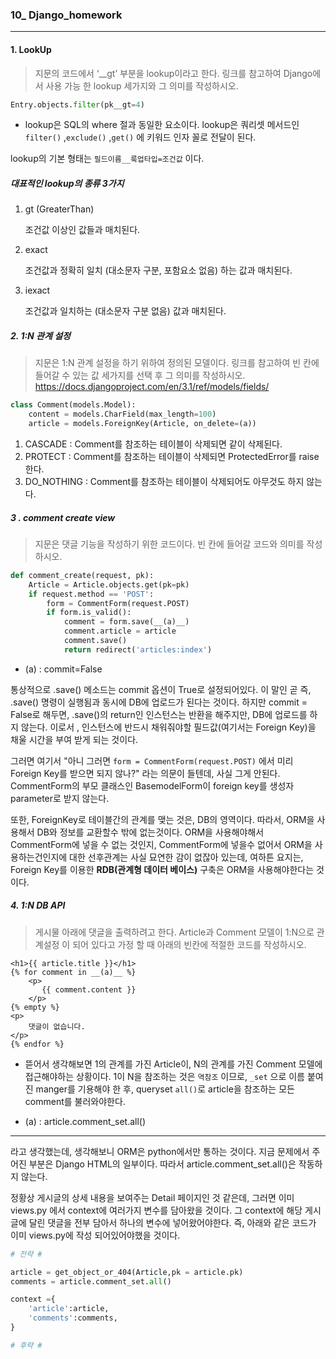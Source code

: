 ### 10_ Django_homework

---



#### 1. LookUp

>지문의 코드에서 ‘__gt’ 부분을 lookup이라고 한다. 링크를 참고하여 Django에서 사용 가능 한 lookup 세가지와 그 의미를 작성하시오.

```python
Entry.objects.filter(pk__gt=4)
```



* lookup은 SQL의 where 절과 동일한 요소이다. lookup은 쿼리셋 메서드인 ```filter()``` ,```exclude()``` ,```get()``` 에 키워드 인자 꼴로 전달이 된다.



lookup의 기본 형태는 ```필드이름__룩업타입=조건값``` 이다.



##### 대표적인 lookup의 종류 3가지

1. gt (GreaterThan)

   조건값 이상인 값들과 매치된다.

2. exact

   조건값과 정확히 일치 (대소문자 구분, 포함요소 없음) 하는 값과 매치된다.

3. iexact

   조건값과 일치하는 (대소문자 구분 없음) 값과 매치된다.



##### 2. 1:N 관계 설정

> 지문은 1:N 관계 설정을 하기 위하여 정의된 모델이다. 링크를 참고하여 빈 칸에 들어갈 수 있는 값 세가지를 선택 후 그 의미를 작성하시오. https://docs.djangoproject.com/en/3.1/ref/models/fields/

```python
class Comment(models.Model):
    content = models.CharField(max_length=100)
    article = models.ForeignKey(Article, on_delete=(a))
```



1. CASCADE : Comment를 참조하는 테이블이 삭제되면 같이 삭제된다.
2. PROTECT : Comment를 참조하는 테이블이 삭제되면 ProtectedError를 raise한다.
3. DO_NOTHING : Comment를 참조하는 테이블이 삭제되어도 아무것도 하지 않는다.







##### 3 . comment create view

>지문은 댓글 기능을 작성하기 위한 코드이다. 빈 칸에 들어갈 코드와 의미를 작성하시오.

```python
def comment_create(request, pk):
    Article = Article.objects.get(pk=pk)
    if request.method == 'POST':
        form = CommentForm(request.POST)
        if form.is_valid():
            comment = form.save(__(a)__)
            comment.article = article
            comment.save()
            return redirect('articles:index')
```



* (a) : commit=False



통상적으로 .save() 메소드는 commit 옵션이 True로 설정되어있다. 이 말인 곧 즉, .save() 명령이 실행됨과 동시에 DB에 업로드가 된다는 것이다. 하지만 commit = False로 해두면, .save()의 return인 인스턴스는 반환을 해주지만, DB에 업로드를 하지 않는다. 이로서 , 인스턴스에 반드시 채워줘야할 필드값(여기서는 Foreign Key)을 채울 시간을 부여 받게 되는 것이다. 



그러면 여기서  "아니 그러면 ```form = CommentForm(request.POST)``` 에서 미리 Foreign Key를 받으면 되지 않나?" 라는 의문이 들텐데, 사실 그게 안된다. CommentForm의 부모 클래스인 BasemodelForm이 foreign key를 생성자 parameter로 받지 않는다. 



또한, ForeignKey로 테이블간의 관계를 맺는 것은, DB의 영역이다. 따라서, ORM을 사용해서 DB와 정보를 교환할수 밖에 없는것이다. ORM을 사용해야해서 CommentForm에 넣을 수 없는 것인지, CommentForm에 넣을수 없어서 ORM을 사용하는건인지에 대한 선후관계는 사실 묘연한 감이 없잖아 있는데, 여하튼 요지는, Foreign Key를 이용한 **RDB(관계형 데이터 베이스)** 구축은 ORM을 사용해야한다는 것이다.






##### 4. 1:N DB API

>게시물 아래에 댓글을 출력하려고 한다. Article과 Comment 모델이 1:N으로 관계설정 이 되어 있다고 가정 할 때 아래의 빈칸에 적절한 코드를 작성하시오.

```django
<h1>{{ article.title }}</h1>
{% for comment in __(a)__ %}
	<p>
       {{ comment.content }}
	</p>
{% empty %}
<p>
    댓글이 없습니다.
</p>
{% endfor %}
```



* 뜯어서 생각해보면 1의 관계를 가진 Article이, N의 관계를 가진 Comment 모델에 접근해야하는 상황이다. 1이 N을 참조하는 것은 ```역참조``` 이므로, ```_set``` 으로 이름 붙여진 manger를 기용해야 한 후, queryset ```all()```로 article을 참조하는 모든 comment를 불러와야한다.



* (a) : article.comment_set.all()



---

라고 생각했는데, 생각해보니 ORM은 python에서만 통하는 것이다. 지금 문제에서 주어진 부분은 Django HTML의 일부이다.  따라서 article.comment_set.all()은 작동하지 않는다.



정황상 게시글의 상세 내용을 보여주는 Detail 페이지인 것 같은데, 그러면 이미 views.py 에서 context에 여러가지 변수를 담아왔을 것이다. 그 context에 해당 게시글에 달린 댓글을 전부 담아서 하나의 변수에 넣어왔어야한다. 즉, 아래와 같은 코드가 이미 views.py에 작성 되어있어야했을 것이다.



```python
# 전략 #

article = get_object_or_404(Article,pk = article.pk)
comments = article.comment_set.all()

context ={
	'article':article,
	'comments':comments,
}

# 후략 #

```

